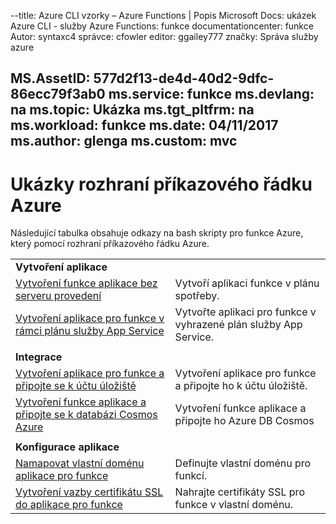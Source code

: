 --title: Azure CLI vzorky – Azure Functions | Popis Microsoft Docs: ukázek Azure CLI - služby Azure Functions: funkce documentationcenter: funkce Autor: syntaxc4 správce: cfowler editor: ggailey777 značky: Správa služby azure

MS.AssetID: 577d2f13-de4d-40d2-9dfc-86ecc79f3ab0 ms.service: funkce ms.devlang: na ms.topic: Ukázka ms.tgt_pltfrm: na ms.workload: funkce ms.date: 04/11/2017 ms.author: glenga ms.custom: mvc
---
# <a name="azure-cli-samples"></a>Ukázky rozhraní příkazového řádku Azure

Následující tabulka obsahuje odkazy na bash skripty pro funkce Azure, který pomocí rozhraní příkazového řádku Azure.

| | |
|-|-|
|**Vytvoření aplikace**||
| [Vytvoření funkce aplikace bez serveru provedení](scripts/functions-cli-create-serverless.md) | Vytvoří aplikaci funkce v plánu spotřeby.  |
| [Vytvoření aplikace pro funkce v rámci plánu služby App Service](scripts/functions-cli-create-app-service-plan.md) | Vytvořte aplikaci pro funkce v vyhrazené plán služby App Service. |
| | |
|**Integrace**||
| [Vytvoření aplikace pro funkce a připojte se k účtu úložiště](scripts/functions-cli-create-function-app-connect-to-storage-account.md) | Vytvoření aplikace pro funkce a připojte ho k účtu úložiště. |
| [Vytvoření funkce aplikace a připojte se k databázi Cosmos Azure](scripts/functions-cli-create-function-app-connect-to-cosmos-db.md) | Vytvoření funkce aplikace a připojte ho Azure DB Cosmos |
| | |
|**Konfigurace aplikace**||
| [Namapovat vlastní doménu aplikace pro funkce](scripts/functions-cli-configure-custom-domain.md) | Definujte vlastní doménu pro funkcí.  |
| [Vytvoření vazby certifikátu SSL do aplikace pro funkce](scripts/functions-cli-configure-ssl-certificate.md)  |  Nahrajte certifikáty SSL pro funkce v vlastní doménu. |
<!--

|**Scale app**||

|**Connect app to resources**||
-->

